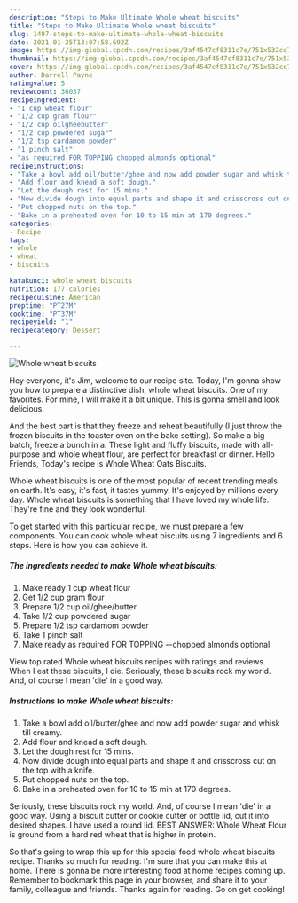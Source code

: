 ```yaml
---
description: "Steps to Make Ultimate Whole wheat biscuits"
title: "Steps to Make Ultimate Whole wheat biscuits"
slug: 1497-steps-to-make-ultimate-whole-wheat-biscuits
date: 2021-01-25T13:07:58.692Z
image: https://img-global.cpcdn.com/recipes/3af4547cf8311c7e/751x532cq70/whole-wheat-biscuits-recipe-main-photo.jpg
thumbnail: https://img-global.cpcdn.com/recipes/3af4547cf8311c7e/751x532cq70/whole-wheat-biscuits-recipe-main-photo.jpg
cover: https://img-global.cpcdn.com/recipes/3af4547cf8311c7e/751x532cq70/whole-wheat-biscuits-recipe-main-photo.jpg
author: Darrell Payne
ratingvalue: 5
reviewcount: 36037
recipeingredient:
- "1 cup wheat flour"
- "1/2 cup gram flour"
- "1/2 cup oilgheebutter"
- "1/2 cup powdered sugar"
- "1/2 tsp cardamom powder"
- "1 pinch salt"
- "as required FOR TOPPING chopped almonds optional"
recipeinstructions:
- "Take a bowl add oil/butter/ghee and now add powder sugar and whisk till creamy."
- "Add flour and knead a soft dough."
- "Let the dough rest for 15 mins."
- "Now divide dough into equal parts and shape it and crisscross cut on the top with a knife."
- "Put chopped nuts on the top."
- "Bake in a preheated oven for 10 to 15 min at 170 degrees."
categories:
- Recipe
tags:
- whole
- wheat
- biscuits

katakunci: whole wheat biscuits 
nutrition: 177 calories
recipecuisine: American
preptime: "PT27M"
cooktime: "PT37M"
recipeyield: "1"
recipecategory: Dessert

---
```



![Whole wheat biscuits](https://img-global.cpcdn.com/recipes/3af4547cf8311c7e/751x532cq70/whole-wheat-biscuits-recipe-main-photo.jpg)

Hey everyone, it's Jim, welcome to our recipe site. Today, I'm gonna show you how to prepare a distinctive dish, whole wheat biscuits. One of my favorites. For mine, I will make it a bit unique. This is gonna smell and look delicious.

And the best part is that they freeze and reheat beautifully (I just throw the frozen biscuits in the toaster oven on the bake setting). So make a big batch, freeze a bunch in a. These light and fluffy biscuits, made with all-purpose and whole wheat flour, are perfect for breakfast or dinner. Hello Friends, Today&#39;s recipe is Whole Wheat Oats Biscuits.

Whole wheat biscuits is one of the most popular of recent trending meals on earth. It's easy, it's fast, it tastes yummy. It's enjoyed by millions every day. Whole wheat biscuits is something that I have loved my whole life. They're fine and they look wonderful.


To get started with this particular recipe, we must prepare a few components. You can cook whole wheat biscuits using 7 ingredients and 6 steps. Here is how you can achieve it.

<!--inarticleads1-->

##### The ingredients needed to make Whole wheat biscuits:

1. Make ready 1 cup wheat flour
1. Get 1/2 cup gram flour
1. Prepare 1/2 cup oil/ghee/butter
1. Take 1/2 cup powdered sugar
1. Prepare 1/2 tsp cardamom powder
1. Take 1 pinch salt
1. Make ready as required FOR TOPPING --chopped almonds optional


View top rated Whole wheat biscuits recipes with ratings and reviews. When I eat these biscuits, I die. Seriously, these biscuits rock my world. And, of course I mean &#39;die&#39; in a good way. 

<!--inarticleads2-->

##### Instructions to make Whole wheat biscuits:

1. Take a bowl add oil/butter/ghee and now add powder sugar and whisk till creamy.
1. Add flour and knead a soft dough.
1. Let the dough rest for 15 mins.
1. Now divide dough into equal parts and shape it and crisscross cut on the top with a knife.
1. Put chopped nuts on the top.
1. Bake in a preheated oven for 10 to 15 min at 170 degrees.


Seriously, these biscuits rock my world. And, of course I mean &#39;die&#39; in a good way. Using a biscuit cutter or cookie cutter or bottle lid, cut it into desired shapes. I have used a round lid. BEST ANSWER: Whole Wheat Flour is ground from a hard red wheat that is higher in protein. 

So that's going to wrap this up for this special food whole wheat biscuits recipe. Thanks so much for reading. I'm sure that you can make this at home. There is gonna be more interesting food at home recipes coming up. Remember to bookmark this page in your browser, and share it to your family, colleague and friends. Thanks again for reading. Go on get cooking!
